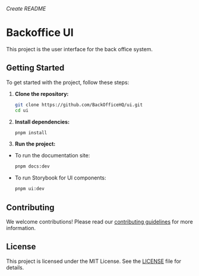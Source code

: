 *Create README*
# Backoffice UI

This project is the user interface for the back office system.

## Getting Started

To get started with the project, follow these steps:

1. **Clone the repository:**
    ```sh
    git clone https://github.com/BackOfficeHQ/ui.git
    cd ui
    ```

2. **Install dependencies:**
    ```sh
    pnpm install
    ```

3. **Run the project:**

- To run the documentation site:
    ```sh
    pnpm docs:dev
    ```

- To run Storybook for UI components:
    ```sh
    pnpm ui:dev
    ```

## Contributing

We welcome contributions! Please read our [contributing guidelines](CONTRIBUTING.md) for more information.

## License

This project is licensed under the MIT License. See the [LICENSE](LICENSE) file for details.